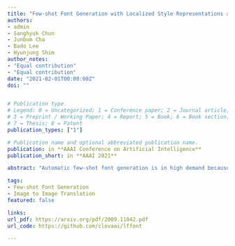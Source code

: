 ```yaml
---
title: "Few-shot Font Generation with Localized Style Representations and Factorization"
authors:
- admin
- Sanghyuk Chun
- Junbum Cha
- Bado Lee
- Hyunjung Shim
author_notes:
- "Equal contribution"
- "Equal contribution"
date: "2021-02-01T00:00:00Z"
doi: ""


# Publication type.
# Legend: 0 = Uncategorized; 1 = Conference paper; 2 = Journal article;
# 3 = Preprint / Working Paper; 4 = Report; 5 = Book; 6 = Book section;
# 7 = Thesis; 8 = Patent
publication_types: ["1"]

# Publication name and optional abbreviated publication name.
publication: in **AAAI Conference on Artificial Intelligence**
publication_short: in **AAAI 2021**

abstract: "Automatic few-shot font generation is in high demand because manual designs are expensive and sensitive to the expertise of designers. Existing methods of few-shot font generation aims to learn to disentangle the style and content element from a few reference glyphs and mainly focus on a universal style representation for each font style. However, such approach limits the model in representing diverse local styles, and thus make it unsuitable to the most complicated letter system, e.g., Chinese, whose characters consist of a varying number of components (often called 'radical') with a highly complex structure. In this paper, we propose a novel font generation method by learning localized styles, namely component-wise style representations, instead of universal styles. The proposed style representations enable us to synthesize complex local details in text designs. However, learning component-wise styles solely from reference glyphs is infeasible in the few-shot font generation scenario, when a target script has a large number of components, e.g., over 200 for Chinese. To reduce the number of reference glyphs, we simplify component-wise styles by a product of component factor and style factor, inspired by low-rank matrix factorization. Thanks to the combination of strong representation and a compact factorization strategy, our method shows remarkably better few-shot font generation results (with only 8 reference glyph images) than other state-of-the-arts, without utilizing strong locality supervision, e.g., location of each component, skeleton, or strokes."

tags:
- Few-shot Font Generation 
- Image to Image Translation
featured: false

links:
url_pdf: https://arxiv.org/pdf/2009.11042.pdf
url_code: https://github.com/clovaai/lffont

---
```

